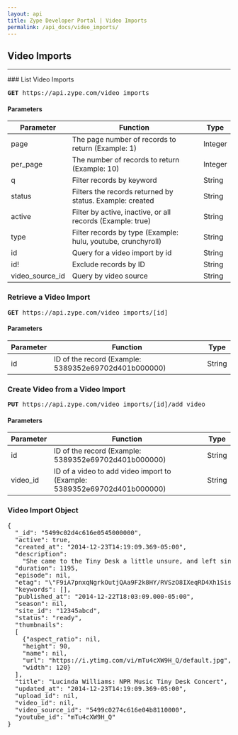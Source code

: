 ```yaml
---
layout: api
title: Zype Developer Portal | Video Imports
permalink: /api_docs/video_imports/
---
```


## Video Imports
<hr>
### List Video Imports
<pre><b>GET</b> https://api.zype.com/video_imports</pre>

#### Parameters

Parameter | Function | Type
--------- | -------- | ----
page      | The page number of records to return (Example: 1) | Integer
per_page  | The number of records to return (Example: 10) | Integer
q         | Filter records by keyword | String
status    | Filters the records returned by status. Example: created | String
active    | Filter by active, inactive, or all records (Example: true) | String
type      | Filter records by type (Example: hulu, youtube, crunchyroll) | String
id        | Query for a video import by id | String
id!       | Exclude records by ID | String
video_source_id | Query by video source | String

### Retrieve a Video Import
<pre><b>GET</b> https://api.zype.com/video_imports/[id]</pre>

#### Parameters

Parameter | Function | Type
--------- | -------- | ----
id        | ID of the record (Example: 5389352e69702d401b000000) | String

### Create Video from a Video Import
<pre><b>PUT</b> https://api.zype.com/video_imports/[id]/add_video
</pre>

#### Parameters

Parameter | Function | Type
--------- | -------- | ----
id        | ID of the record (Example: 5389352e69702d401b000000) | String
video_id  | ID of a video to add video import to (Example: 5389352e69702d401b000000) | String

### Video Import Object
<pre>
{
  "_id": "5499c02d4c616e0545000000",
  "active": true,
  "created_at": "2014-12-23T14:19:09.369-05:00",
  "description": 
    "She came to the Tiny Desk a little unsure, and left singing \"West Memphis\" with intensity and passion ...",
  "duration": 1195,
  "episode": nil,
  "etag": "\"F9iA7pnxqNgrkOutjQAa9F2k8HY/RVSzO8IXeqRD4Xh1SisxwseyKvk\"",
  "keywords": [],
  "published_at": "2014-12-22T18:03:09.000-05:00",
  "season": nil,
  "site_id": "12345abcd",
  "status": "ready",
  "thumbnails": 
  [
    {"aspect_ratio": nil,
    "height": 90,
    "name": nil,
    "url": "https://i.ytimg.com/vi/mTu4cXW9H_Q/default.jpg",
    "width": 120}
  ],
  "title": "Lucinda Williams: NPR Music Tiny Desk Concert",
  "updated_at": "2014-12-23T14:19:09.369-05:00",
  "upload_id": nil,
  "video_id": nil,
  "video_source_id": "5499c0274c616e04b8110000",
  "youtube_id": "mTu4cXW9H_Q"
}
</pre>